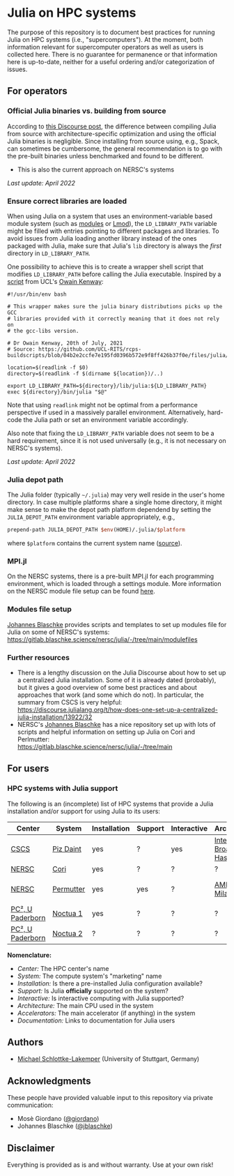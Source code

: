 # Julia on HPC systems

The purpose of this repository is to document best practices for running Julia
on HPC systems (i.e., "supercomputers"). At the moment, both information
relevant for supercomputer operators as well as users is collected here.
There is no guarantee for permanence or that information here is up-to-date,
neither for a useful ordering and/or categorization of issues.


## For operators

### Official Julia binaries vs. building from source
According to 
[this Discourse post](https://discourse.julialang.org/t/compiling-julia-using-lto-pgo/39168/5),
the difference between compiling Julia from source with architecture-specific
optimization and using the official Julia binaries is negligible. Since
installing from source using, e.g., Spack, can sometimes be cumbersome, the
general recommendation is to go with the pre-built binaries unless benchmarked
and found to be different.
* This is also the current approach on NERSC's systems

*Last update: April 2022*


### Ensure correct libraries are loaded
When using Julia on a system that uses an environment-variable based module
system (such as [modules](https://github.com/cea-hpc/modules) or
[Lmod](https://github.com/TACC/Lmod)), the `LD_LIBRARY_PATH` variable might
be filled with entries pointing to different packages and libraries. To avoid
issues from Julia loading another library instead of the ones packaged with
Julia, make sure that Julia's `lib` directory is always the *first* directory in
`LD_LIBRARY_PATH`.

One possibility to achieve this is to create a wrapper shell script that
modifies `LD_LIBRARY_PATH` before calling the Julia executable. Inspired by a
[script](https://github.com/UCL-RITS/rcps-buildscripts/blob/04b2e2ccfe7e195fd0396b572e9f8ff426b37f0e/files/julia/julia.sh)
from UCL's [Owain Kenway](https://github.com/owainkenwayucl):
```shell
#!/usr/bin/env bash

# This wrapper makes sure the julia binary distributions picks up the GCC
# libraries provided with it correctly meaning that it does not rely on
# the gcc-libs version.

# Dr Owain Kenway, 20th of July, 2021
# Source: https://github.com/UCL-RITS/rcps-buildscripts/blob/04b2e2ccfe7e195fd0396b572e9f8ff426b37f0e/files/julia/julia.sh

location=$(readlink -f $0)
directory=$(readlink -f $(dirname ${location})/..)

export LD_LIBRARY_PATH=${directory}/lib/julia:${LD_LIBRARY_PATH}
exec ${directory}/bin/julia "$@"
```

Note that using `readlink` might not be optimal from a performance perspective
if used in a massively parallel environment. Alternatively, hard-code the Julia
path or set an environment variable accordingly.

Also note that fixing the `LD_LIBRARY_PATH` variable does not seem to be a hard
requirement, since it is not used universally (e.g., it is not necessary on NERSC's systems).

*Last update: April 2022*


### Julia depot path
The Julia folder (typically `~/.julia`) may very well reside in the user's home
directory. In case multiple platforms share a single home directory, it might
make sense to make the depot path platform dependend by setting the
`JULIA_DEPOT_PATH` environment variable appropriately, e.g.,
```tcl
prepend-path JULIA_DEPOT_PATH $env(HOME)/.julia/$platform
```
where `$platform` contains the current system name
([source](https://gitlab.blaschke.science/nersc/julia/-/blob/e63483ff9d356128814571b181760acaaf16ecbe/modulefiles/templates/julia_cray_module.tcl#L45)).


### MPI.jl
On the NERSC systems, there is a pre-built MPI.jl for each programming
environment, which is loaded through a settings module. More information on the
NERSC module file setup can be found [here](#modules-file-setup).


### Modules file setup
[Johannes Blaschke](https://github.com/jblaschke) provides scripts and
templates to set up modules file for Julia on some of NERSC's systems:<br>
https://gitlab.blaschke.science/nersc/julia/-/tree/main/modulefiles


### Further resources
* There is a lengthy discussion on the Julia Discourse about how to set up a
  centralized Julia installation. Some of it is already dated (probably), but
  it gives a good overview of some best practices and about approaches that work
  (and some which do not). In particular, the summary from CSCS is very helpful:<br>
  https://discourse.julialang.org/t/how-does-one-set-up-a-centralized-julia-installation/13922/32
* NERSC's [Johannes Blaschke](https://github.com/jblaschke) has a nice repository set up with lots
  of scripts and helpful information on setting up Julia on Cori and
  Perlmutter:<br>
  https://gitlab.blaschke.science/nersc/julia/-/tree/main


## For users
### HPC systems with Julia support
The following is an (incomplete) list of HPC systems that provide a Julia
installation and/or support for using Julia to its users:

**Center** | **System** | **Installation** | **Support** | **Interactive** | **Architecture** | **Accelerators** | **Documentation**
-----|-----|-----|-----|-----|-----|-----|-----
[CSCS](https://www.cscs.ch) | [Piz Daint](https://www.cscs.ch/computers/piz-daint/) | yes | ? | yes | [Intel Xeon Broadwell + Haswell](https://www.cscs.ch/computers/piz-daint/) | [Nvidia Tesla P100](https://www.cscs.ch/computers/piz-daint/) | [1](https://user.cscs.ch/tools/interactive/julia/)
[NERSC](https://www.nersc.gov) | [Cori](https://www.nersc.gov/systems/cori/) | yes | ? | ? | ? | ? | ?
[NERSC](https://www.nersc.gov) | [Permutter](https://www.nersc.gov/systems/perlmutter/) | yes | yes | ? | [AMD EPYC Milan](https://docs.nersc.gov/systems/perlmutter/system_details/#cpus) | [Nvidia Ampere A100](https://docs.nersc.gov/systems/perlmutter/system_details/#gpus) | [1](https://docs.nersc.gov/development/languages/julia/), [2](https://docs.nersc.gov/performance/readiness/#julia)
[PC², U Paderborn](https://pc2.uni-paderborn.de/) | [Noctua 1](https://pc2.uni-paderborn.de/hpc-services/available-systems/noctua1) | yes | ? | ? | ? | ? | ?
[PC², U Paderborn](https://pc2.uni-paderborn.de/) | [Noctua 2](https://pc2.uni-paderborn.de/hpc-services/available-systems/noctua1) | ? | ? | ? | ? | ? | ?

**Nomenclature:**
* *Center:* The HPC center's name
* *System:* The compute system's "marketing" name
* *Installation:* Is there a pre-installed Julia configuration available?
* *Support:* Is Julia **officially** supported on the system?
* *Interactive:* Is interactive computing with Julia supported?
* *Architecture:* The main CPU used in the system
* *Accelerators:* The main accelerator (if anything) in the system
* *Documentation:* Links to documentation for Julia users

## Authors

* [Michael Schlottke-Lakemper](https://www.hlrs.de/about-us/organization/divisions-departments/av/tasc/) (University of Stuttgart, Germany)

## Acknowledgments

These people have provided valuable input to this repository via private communication:
* Mosè Giordano ([@giordano](https://github.com/giordano))
* Johannes Blaschke ([@jblaschke](https://github.com/jblaschke))

## Disclaimer

Everything is provided as is and without warranty. Use at your own risk!
